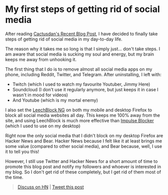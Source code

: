 # My first steps of getting rid of social media

After reading [Cactusdan's Recent Blog Post](https://cactusdan.bearblog.dev/social-media-brain/), I have decided to finally take steps of getting rid of social media in my day-to-day life.

The reason why it takes me so long is that I simply just... don't take steps. I am aware that social media is sucking my soul and energy, but my brain keeps me away from unhooking it.

The first thing that I do is to remove almost all social media apps on my phone, including Reddit, Twitter, and Telegram. After uninstalling, I left with:

- Twitch (which I used to watch my favourite Youtuber, Jimmy Here)
- Soundcloud (I don't use it regularly anymore, but just keeps it in case I wasn't in mood for videos)
- And Youtube (which is my mortal enemy)

I also set the [LeechBlock NG](https://addons.mozilla.org/en-US/firefox/addon/leechblock-ng/) on both my mobile and desktop Firefox to block all social media websites all day. This keeps me 100% away from the site, and using LeechBlock is much more effective than [Impulse Blocker](https://addons.mozilla.org/en-US/firefox/addon/impulse-blocker/) (which I used to use on my desktop)

Right now the only social media that I didn't block on my desktop Firefox are Hacker News and Bear. Hacker News because I felt like it at least brings me some value (compared to other social media), and Bear because, well, I use it to tell you this!

However, I still use Twitter and Hacker News for a short amount of time to promote this blog post and notify my followers and whoever is interested in my blog. So I don't get rid of these completely, but I get rid of them most of the time.

> [Discuss on HN](https://news.ycombinator.com/item?id=32011098) | [Tweet this post](https://ctt.ac/dUY25)